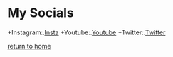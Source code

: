 # My Socials

+Instagram:.[Insta](https://www.instagram.com/trav.kell/)
+Youtube:.[Youtube](https://www.youtube.com/watch?v=afFb_DcBBdA)
+Twitter:.[Twitter](https://twitter.com)

[return to home](./README.md)


